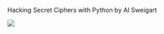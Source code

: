 Hacking Secret Ciphers with Python by AI Sweigart

![](https://img13.360buyimg.com/n1/jfs/t2911/250/2352675224/107478/e0601734/57a8ae6fN2bbbd567.jpg)